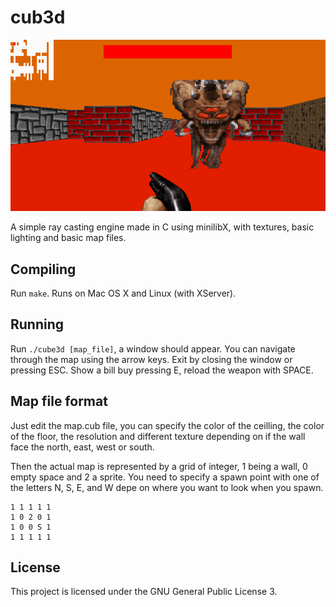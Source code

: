 # cub3d

![cub3d screenshot](screen/screen.png)

A simple ray casting engine made in C using minilibX, with textures, basic
lighting and basic map files.

## Compiling
Run `make`. Runs on Mac OS X and Linux (with XServer).

## Running
Run `./cube3d [map_file]`, a window should appear. You can navigate through the
map using the arrow keys. Exit by closing the window or pressing ESC. Show a bill
buy pressing E, reload the weapon with SPACE.

## Map file format
Just edit the map.cub file, you can specify the color of the ceilling, the color of
the floor, the resolution and different texture depending on if the wall face the
north, east, west or south.

Then the actual map is represented by a grid of integer, 1 being a wall, 0 empty
space and 2 a sprite. You need to specify a spawn point with one of the letters
N, S, E, and W depe on where you want to look  when you spawn.
```
1 1 1 1 1
1 0 2 0 1
1 0 0 S 1
1 1 1 1 1
```

## License
This project is licensed under the GNU General Public License 3.
